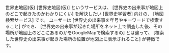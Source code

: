 世界史地図(仮)
[世界史地図(仮)] というサービスは、
[世界史の出来事が地図上のどこで起きたのかわかりにくい] を解決したい
[世界史学習者] 向けの、
[地図検索サービス] です。
ユーザーは [世界史の出来事を年号やキーワードで検索すること] ができ、
[世界史の出来事が起きた場所をネット上で調査した後、その場所が地図上のどこにあるのかをGoogleMapで検索するの] とは違って、
[検索した世界史の出来事が起きた場所の位置が地図上に表示されること] が特徴です。
